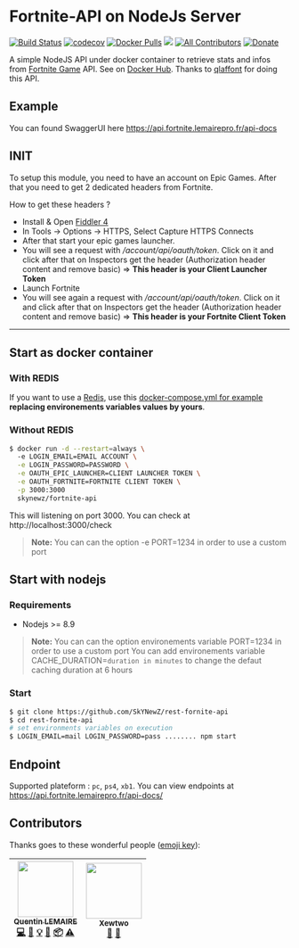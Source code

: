 # Fortnite-API on NodeJs Server
[![Build Status](https://travis-ci.org/SkYNewZ/rest-fornite-api.svg?branch=master)](https://travis-ci.org/SkYNewZ/rest-fornite-api)
[![codecov](https://codecov.io/gh/SkYNewZ/rest-fornite-api/branch/master/graph/badge.svg)](https://codecov.io/gh/SkYNewZ/rest-fornite-api)
[![Docker Pulls](https://img.shields.io/docker/pulls/skynewz/fortnite-api.svg)](https://hub.docker.com/r/skynewz/fortnite-api/)
[![](https://images.microbadger.com/badges/version/skynewz/fortnite-api.svg)](https://microbadger.com/images/skynewz/fortnite-api "Get your own version badge on microbadger.com")
[![All Contributors](https://img.shields.io/badge/all_contributors-2-orange.svg)](#contributors)
[![Donate](https://img.shields.io/badge/Donate-PayPal-green.svg)](https://www.paypal.me/QLemaire/2)

A simple NodeJS API under docker container to retrieve stats and infos from [Fortnite Game](https://www.epicgames.com/fortnite/fr/home) API.
See on [Docker Hub](https://hub.docker.com/r/skynewz/fortnite-api/).
Thanks to [qlaffont](https://github.com/qlaffont/fortnite-api) for doing this API.

## Example
You can found SwaggerUI here https://api.fortnite.lemairepro.fr/api-docs

## INIT
To setup this module, you need to have an account on Epic Games. After that you need to get 2 dedicated headers from Fortnite.

How to get these headers ?
- Install & Open [Fiddler 4](https://www.telerik.com/download/fiddler)
- In Tools -> Options -> HTTPS, Select Capture HTTPS Connects
- After that start your epic games launcher.
- You will see a request with */account/api/oauth/token*. Click on it and click after that on Inspectors get the header (Authorization header content and remove basic) => **This header is your Client Launcher Token**
- Launch Fortnite
- You will see again a request with */account/api/oauth/token*. Click on it and click after that on Inspectors get the header (Authorization header content and remove basic) => **This header is your Fortnite Client Token**

--------

## Start as docker container

### With REDIS
If you want to use a [Redis](https://hub.docker.com/_/redis/), use this [docker-compose.yml for example](https://github.com/SkYNewZ/rest-fornite-api/blob/master/docker-compose.yml) **replacing environements variables values by yours**.


### Without REDIS
```bash
$ docker run -d --restart=always \     
  -e LOGIN_EMAIL=EMAIL ACCOUNT \
  -e LOGIN_PASSWORD=PASSWORD \
  -e OAUTH_EPIC_LAUNCHER=CLIENT LAUNCHER TOKEN \
  -e OAUTH_FORTNITE=FORTNITE CLIENT TOKEN \
  -p 3000:3000
  skynewz/fortnite-api
```
This will listening on port 3000. You can check at http://localhost:3000/check

> **Note:**
> You can can the option -e PORT=1234 in order to use a custom port

## Start with nodejs
### Requirements
* Nodejs >= 8.9
> **Note:**
> You can can the option environements variable PORT=1234 in order to use a custom port
> You can add environements variable CACHE_DURATION=`duration in minutes` to change the defaut caching duration at 6 hours

### Start
```bash
$ git clone https://github.com/SkYNewZ/rest-fornite-api
$ cd rest-fornite-api
# set environments variables on execution
$ LOGIN_EMAIL=mail LOGIN_PASSWORD=pass ........ npm start
```

## Endpoint
Supported plateform : `pc`, `ps4`, `xb1`.
You can view endpoints at https://api.fortnite.lemairepro.fr/api-docs/

## Contributors

Thanks goes to these wonderful people ([emoji key](https://github.com/kentcdodds/all-contributors#emoji-key)):

<!-- ALL-CONTRIBUTORS-LIST:START - Do not remove or modify this section -->
<!-- prettier-ignore -->
| [<img src="https://avatars3.githubusercontent.com/u/26750012?v=4" width="100px;"/><br /><sub><b>Quentin LEMAIRE</b></sub>](https://www.lemairepro.fr/)<br />[💻](https://github.com/SkYNewZ/rest-fornite-api/commits?author=SkYNewZ "Code") [📖](https://github.com/SkYNewZ/rest-fornite-api/commits?author=SkYNewZ "Documentation") [💡](#example-SkYNewZ "Examples") [🤔](#ideas-SkYNewZ "Ideas, Planning, & Feedback") [📦](#platform-SkYNewZ "Packaging/porting to new platform") [⚠️](https://github.com/SkYNewZ/rest-fornite-api/commits?author=SkYNewZ "Tests") | [<img src="https://avatars1.githubusercontent.com/u/24639184?v=4" width="100px;"/><br /><sub><b>Xewtwo</b></sub>](https://github.com/Xewtwo)<br />[🐛](https://github.com/SkYNewZ/rest-fornite-api/issues?q=author%3AXewtwo "Bug reports") [🤔](#ideas-Xewtwo "Ideas, Planning, & Feedback") |
| :---: | :---: |
<!-- ALL-CONTRIBUTORS-LIST:END -->
